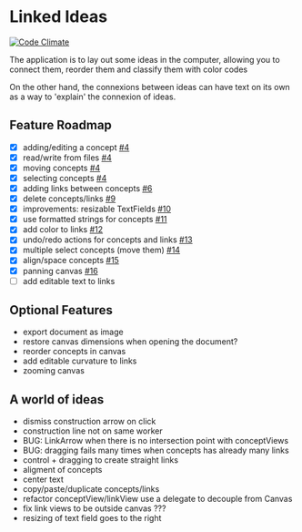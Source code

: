# Linked Ideas

[![Code Climate](https://codeclimate.com/github/fespinoza/linked-ideas-osx/badges/gpa.svg)](https://codeclimate.com/github/fespinoza/linked-ideas-osx)

The application is to lay out some ideas in the computer, allowing you to
connect them, reorder them and classify them with color codes

On the other hand, the connexions between ideas can have text on its own as a
way to 'explain' the connexion of ideas.

## Feature Roadmap

- [x] adding/editing a concept [#4](https://github.com/fespinoza/linked-ideas-osx/pull/4)
- [x] read/write from files [#4](https://github.com/fespinoza/linked-ideas-osx/pull/4)
- [x] moving concepts [#4](https://github.com/fespinoza/linked-ideas-osx/pull/4)
- [x] selecting concepts [#4](https://github.com/fespinoza/linked-ideas-osx/pull/4)
- [x] adding links between concepts [#6](https://github.com/fespinoza/linked-ideas-osx/pull/6)
- [x] delete concepts/links [#9](https://github.com/fespinoza/linked-ideas-osx/pull/9)
- [x] improvements: resizable TextFields [#10](https://github.com/fespinoza/linked-ideas-osx/pull/10)
- [x] use formatted strings for concepts [#11](https://github.com/fespinoza/linked-ideas-osx/pull/11)
- [x] add color to links [#12](https://github.com/fespinoza/linked-ideas-osx/pull/12)
- [x] undo/redo actions for concepts and links [#13](https://github.com/fespinoza/linked-ideas-osx/pull/13)
- [x] multiple select concepts (move them) [#14](https://github.com/fespinoza/linked-ideas-osx/pull/14)
- [x] align/space concepts [#15](https://github.com/fespinoza/linked-ideas-osx/pull/15)
- [x] panning canvas [#16](https://github.com/fespinoza/linked-ideas-osx/pull/16)
- [ ] add editable text to links

## Optional Features

- export document as image
- restore canvas dimensions when opening the document?
- reorder concepts in canvas
- add editable curvature to links
- zooming canvas

## A world of ideas

- dismiss construction arrow on click
- construction line not on same worker
- BUG: LinkArrow when there is no intersection point with conceptViews
- BUG: dragging fails many times when concepts has already many links
- control + dragging to create straight links
- aligment of concepts
- center text
- copy/paste/duplicate concepts/links
- refactor conceptView/linkView use a delegate to decouple from Canvas
- fix link views to be outside canvas ???
- resizing of text field goes to the right
